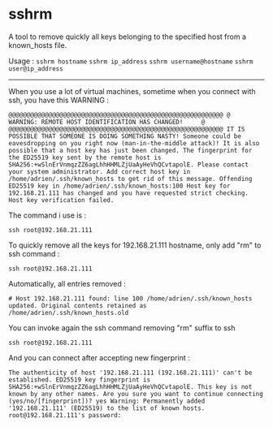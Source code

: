 # sshrm
A tool to remove quickly all keys belonging to the specified host from a known_hosts file.

Usage : 
`sshrm hostname`
`sshrm ip_address`
`sshrm username@hostname`
`sshrm user@ip_address`

---------------------------------

When you use a lot of virtual machines, sometime when you connect with ssh, you have this WARNING : 

`@@@@@@@@@@@@@@@@@@@@@@@@@@@@@@@@@@@@@@@@@@@@@@@@@@@@@@@@@@@
@    WARNING: REMOTE HOST IDENTIFICATION HAS CHANGED!     @
@@@@@@@@@@@@@@@@@@@@@@@@@@@@@@@@@@@@@@@@@@@@@@@@@@@@@@@@@@@
IT IS POSSIBLE THAT SOMEONE IS DOING SOMETHING NASTY!
Someone could be eavesdropping on you right now (man-in-the-middle attack)!
It is also possible that a host key has just been changed.
The fingerprint for the ED25519 key sent by the remote host is
SHA256:+wSlnErVnmqzZZ6agLhhHHMLZjUaAyHeVhQCvtapolE.
Please contact your system administrator.
Add correct host key in /home/adrien/.ssh/known_hosts to get rid of this message.
Offending ED25519 key in /home/adrien/.ssh/known_hosts:100
Host key for 192.168.21.111 has changed and you have requested strict checking.
Host key verification failed.`

The command i use is :

`ssh root@192.168.21.111` 

To quickly remove all the keys for 192.168.21.111 hostname, only add "rm" to ssh command : 

`ssh root@192.168.21.111` 

Automatically, all entries removed : 

`# Host 192.168.21.111 found: line 100
/home/adrien/.ssh/known_hosts updated.
Original contents retained as /home/adrien/.ssh/known_hosts.old`

You can invoke again the ssh command removing "rm" suffix to ssh 

`ssh root@192.168.21.111` 

And you can connect after accepting new fingerprint : 

`The authenticity of host '192.168.21.111 (192.168.21.111)' can't be established.
ED25519 key fingerprint is SHA256:+wSlnErVnmqzZZ6agLhhHHMLZjUaAyHeVhQCvtapolE.
This key is not known by any other names.
Are you sure you want to continue connecting (yes/no/[fingerprint])? yes
Warning: Permanently added '192.168.21.111' (ED25519) to the list of known hosts.
root@192.168.21.111's password: `
